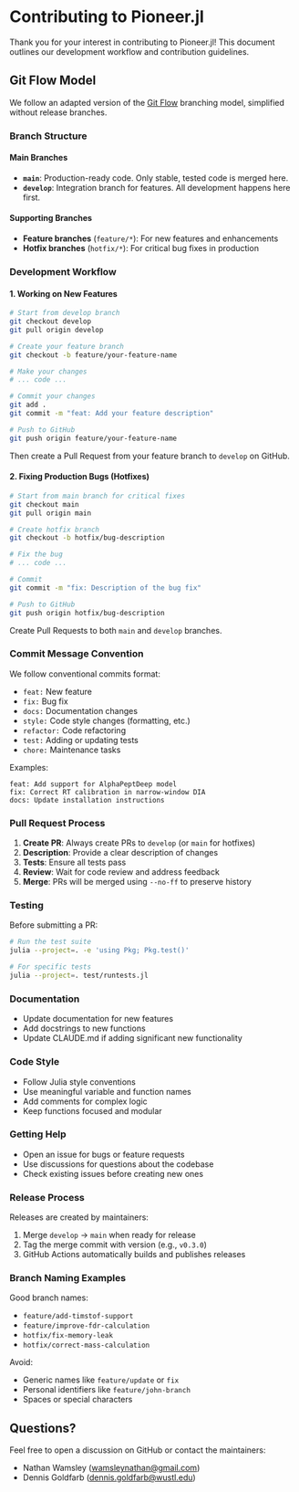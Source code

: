 # Contributing to Pioneer.jl

Thank you for your interest in contributing to Pioneer.jl! This document outlines our development workflow and contribution guidelines.

## Git Flow Model

We follow an adapted version of the [Git Flow](https://nvie.com/posts/a-successful-git-branching-model/) branching model, simplified without release branches.

### Branch Structure

#### Main Branches
- **`main`**: Production-ready code. Only stable, tested code is merged here.
- **`develop`**: Integration branch for features. All development happens here first.

#### Supporting Branches
- **Feature branches** (`feature/*`): For new features and enhancements
- **Hotfix branches** (`hotfix/*`): For critical bug fixes in production

### Development Workflow

#### 1. Working on New Features

```bash
# Start from develop branch
git checkout develop
git pull origin develop

# Create your feature branch
git checkout -b feature/your-feature-name

# Make your changes
# ... code ...

# Commit your changes
git add .
git commit -m "feat: Add your feature description"

# Push to GitHub
git push origin feature/your-feature-name
```

Then create a Pull Request from your feature branch to `develop` on GitHub.

#### 2. Fixing Production Bugs (Hotfixes)

```bash
# Start from main branch for critical fixes
git checkout main
git pull origin main

# Create hotfix branch
git checkout -b hotfix/bug-description

# Fix the bug
# ... code ...

# Commit
git commit -m "fix: Description of the bug fix"

# Push to GitHub
git push origin hotfix/bug-description
```

Create Pull Requests to both `main` and `develop` branches.

### Commit Message Convention

We follow conventional commits format:

- `feat:` New feature
- `fix:` Bug fix
- `docs:` Documentation changes
- `style:` Code style changes (formatting, etc.)
- `refactor:` Code refactoring
- `test:` Adding or updating tests
- `chore:` Maintenance tasks

Examples:
```
feat: Add support for AlphaPeptDeep model
fix: Correct RT calibration in narrow-window DIA
docs: Update installation instructions
```

### Pull Request Process

1. **Create PR**: Always create PRs to `develop` (or `main` for hotfixes)
2. **Description**: Provide a clear description of changes
3. **Tests**: Ensure all tests pass
4. **Review**: Wait for code review and address feedback
5. **Merge**: PRs will be merged using `--no-ff` to preserve history

### Testing

Before submitting a PR:

```bash
# Run the test suite
julia --project=. -e 'using Pkg; Pkg.test()'

# For specific tests
julia --project=. test/runtests.jl
```

### Documentation

- Update documentation for new features
- Add docstrings to new functions
- Update CLAUDE.md if adding significant new functionality

### Code Style

- Follow Julia style conventions
- Use meaningful variable and function names
- Add comments for complex logic
- Keep functions focused and modular

### Getting Help

- Open an issue for bugs or feature requests
- Use discussions for questions about the codebase
- Check existing issues before creating new ones

### Release Process

Releases are created by maintainers:
1. Merge `develop` → `main` when ready for release
2. Tag the merge commit with version (e.g., `v0.3.0`)
3. GitHub Actions automatically builds and publishes releases

### Branch Naming Examples

Good branch names:
- `feature/add-timstof-support`
- `feature/improve-fdr-calculation`
- `hotfix/fix-memory-leak`
- `hotfix/correct-mass-calculation`

Avoid:
- Generic names like `feature/update` or `fix`
- Personal identifiers like `feature/john-branch`
- Spaces or special characters

## Questions?

Feel free to open a discussion on GitHub or contact the maintainers:
- Nathan Wamsley (wamsleynathan@gmail.com)
- Dennis Goldfarb (dennis.goldfarb@wustl.edu)